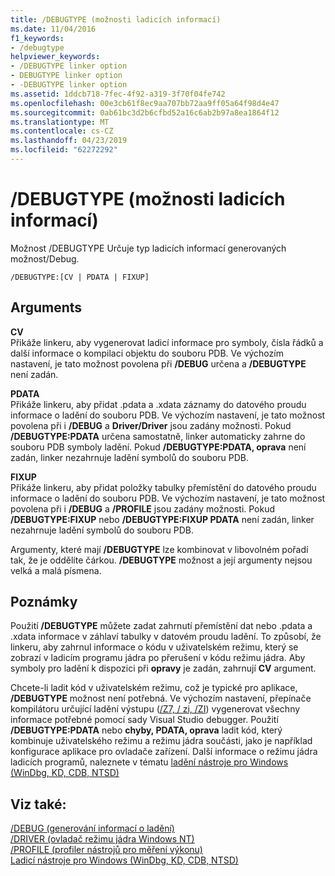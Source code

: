 ```yaml
---
title: /DEBUGTYPE (možnosti ladicích informací)
ms.date: 11/04/2016
f1_keywords:
- /debugtype
helpviewer_keywords:
- /DEBUGTYPE linker option
- DEBUGTYPE linker option
- -DEBUGTYPE linker option
ms.assetid: 1ddcb718-7fec-4f92-a319-3f70f04fe742
ms.openlocfilehash: 00e3cb61f8ec9aa707bb72aa9ff05a64f98d4e47
ms.sourcegitcommit: 0ab61bc3d2b6cfbd52a16c6ab2b97a8ea1864f12
ms.translationtype: MT
ms.contentlocale: cs-CZ
ms.lasthandoff: 04/23/2019
ms.locfileid: "62272292"
---
```

# <a name="debugtype-debug-info-options"></a>/DEBUGTYPE (možnosti ladicích informací)

Možnost /DEBUGTYPE Určuje typ ladicích informací generovaných možnost/Debug.

```
/DEBUGTYPE:[CV | PDATA | FIXUP]
```

## <a name="arguments"></a>Arguments

**CV**<br/>
Přikáže linkeru, aby vygenerovat ladicí informace pro symboly, čísla řádků a další informace o kompilaci objektu do souboru PDB. Ve výchozím nastavení, je tato možnost povolena při **/DEBUG** určena a **/DEBUGTYPE** není zadán.

**PDATA**<br/>
Přikáže linkeru, aby přidat .pdata a .xdata záznamy do datového proudu informace o ladění do souboru PDB. Ve výchozím nastavení, je tato možnost povolena při i **/DEBUG** a **Driver/Driver** jsou zadány možnosti. Pokud **/DEBUGTYPE:PDATA** určena samostatně, linker automaticky zahrne do souboru PDB symboly ladění. Pokud **/DEBUGTYPE:PDATA, oprava** není zadán, linker nezahrnuje ladění symbolů do souboru PDB.

**FIXUP**<br/>
Přikáže linkeru, aby přidat položky tabulky přemístění do datového proudu informace o ladění do souboru PDB. Ve výchozím nastavení, je tato možnost povolena při i **/DEBUG** a **/PROFILE** jsou zadány možnosti. Pokud **/DEBUGTYPE:FIXUP** nebo **/DEBUGTYPE:FIXUP PDATA** není zadán, linker nezahrnuje ladění symbolů do souboru PDB.

Argumenty, které mají **/DEBUGTYPE** lze kombinovat v libovolném pořadí tak, že je oddělíte čárkou. **/DEBUGTYPE** možnost a její argumenty nejsou velká a malá písmena.

## <a name="remarks"></a>Poznámky

Použití **/DEBUGTYPE** můžete zadat zahrnutí přemístění dat nebo .pdata a .xdata informace v záhlaví tabulky v datovém proudu ladění. To způsobí, že linkeru, aby zahrnul informace o kódu v uživatelském režimu, který se zobrazí v ladicím programu jádra po přerušení v kódu režimu jádra. Aby symboly pro ladění k dispozici při **opravy** je zadán, zahrnují **CV** argument.

Chcete-li ladit kód v uživatelském režimu, což je typické pro aplikace, **/DEBUGTYPE** možnost není potřebná. Ve výchozím nastavení, přepínače kompilátoru určující ladění výstupu ([/Z7, / zi, /ZI](z7-zi-zi-debug-information-format.md)) vygenerovat všechny informace potřebné pomocí sady Visual Studio debugger. Použití **/DEBUGTYPE:PDATA** nebo **chyby, PDATA, oprava** ladit kód, který kombinuje uživatelského režimu a režimu jádra součásti, jako je například konfigurace aplikace pro ovladače zařízení. Další informace o režimu jádra ladicích programů, naleznete v tématu [ladění nástroje pro Windows (WinDbg, KD, CDB, NTSD)](/windows-hardware/drivers/debugger/index)

## <a name="see-also"></a>Viz také:

[/DEBUG (generování informací o ladění)](debug-generate-debug-info.md)<br/>
[/DRIVER (ovladač režimu jádra Windows NT)](driver-windows-nt-kernel-mode-driver.md)<br/>
[/PROFILE (profiler nástrojů pro měření výkonu)](profile-performance-tools-profiler.md)<br/>
[Ladicí nástroje pro Windows (WinDbg, KD, CDB, NTSD)](/windows-hardware/drivers/debugger/index)
